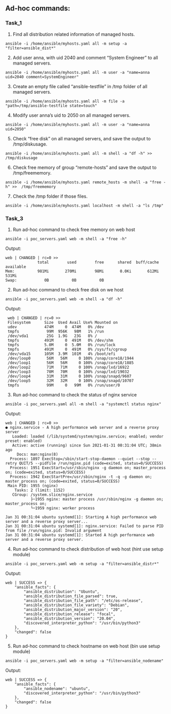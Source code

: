 ## Ad-hoc commands:

### Task_1

1. Find all distribution related information of managed hosts.
```
ansible -i /home/ansible/myhosts.yaml all -m setup -a "filter=ansible_dist*"
```
2. Add user anna, with uid 2040 and comment “System Engineer” to all managed servers.
```
ansible -i /home/ansible/myhosts.yaml all -m user -a "name=anna uid=2040 comment=SystemEngineer"
```
3. Create an empty file called “ansible-testfile” in /tmp folder of all managed servers.
```
ansible -i /home/ansible/myhosts.yaml all -m file -a "path=/tmp/ansible-testfile state=touch"
```
4. Modify user anna’s uid to 2050 on all managed servers.
```
ansible -i /home/ansible/myhosts.yaml all -m user -a "name=anna uid=2050"
```
5. Check “free disk” on all managed servers, and save the output to /tmp/diskusage.
```
ansible -i /home/ansible/myhosts.yaml all -m shell -a "df -h" >>  /tmp/diskusage
```
6.  Check free memory of group “remote-hosts” and save the output to /tmp/freememory.
```
ansible -i /home/ansible/myhosts.yaml remote_hosts -m shell -a "free -h" >>  /tmp/freememory
```
7.  Check the /tmp folder if those files.
```
ansible -i /home/ansible/myhosts.yaml localhost -m shell -a "ls /tmp"
```

### Task_3

1. Run ad-hoc command to check free memory on web host
```
ansible -i poc_servers.yaml web -m shell -a "free -h"
```
Output:
```
web | CHANGED | rc=0 >>
              total        used        free      shared  buff/cache   available
Mem:          981Mi       270Mi        98Mi       0.0Ki       612Mi       531Mi
Swap:            0B          0B          0B
```
2. Run ad-hoc command to check free disk on we host 
``` 
ansible -i poc_servers.yaml web -m shell -a "df -h"
```
Output:
```
 web | CHANGED | rc=0 >>
 Filesystem      Size  Used Avail Use% Mounted on
 udev            474M     0  474M   0% /dev
 tmpfs            99M  956K   98M   1% /run
 /dev/vda1        25G  1.9G   23G   8% /
 tmpfs           491M     0  491M   0% /dev/shm
 tmpfs           5.0M     0  5.0M   0% /run/lock
 tmpfs           491M     0  491M   0% /sys/fs/cgroup
 /dev/vda15      105M  3.9M  101M   4% /boot/efi
 /dev/loop0       56M   56M     0 100% /snap/core18/1944
 /dev/loop1       56M   56M     0 100% /snap/core18/1885
 /dev/loop2       71M   71M     0 100% /snap/lxd/16922
 /dev/loop3       70M   70M     0 100% /snap/lxd/19032
 /dev/loop4       31M   31M     0 100% /snap/snapd/9607
 /dev/loop5       32M   32M     0 100% /snap/snapd/10707
 tmpfs            99M     0   99M   0% /run/user/0
``` 
3. Run ad-hoc command to check the status of nginx service
```
ansible -i poc_servers.yaml all -m shell -a "systemctl status nginx" 
```
Output:
```
web | CHANGED | rc=0 >>
● nginx.service - A high performance web server and a reverse proxy server
   Loaded: loaded (/lib/systemd/system/nginx.service; enabled; vendor preset: enabled)
   Active: active (running) since Sun 2021-01-31 00:31:04 UTC; 38min ago
     Docs: man:nginx(8)
  Process: 1897 ExecStop=/sbin/start-stop-daemon --quiet --stop --retry QUIT/5 --pidfile /run/nginx.pid (code=exited, status=0/SUCCESS)
  Process: 1951 ExecStart=/usr/sbin/nginx -g daemon on; master_process on; (code=exited, status=0/SUCCESS)
  Process: 1942 ExecStartPre=/usr/sbin/nginx -t -q -g daemon on; master_process on; (code=exited, status=0/SUCCESS)
 Main PID: 1955 (nginx)
    Tasks: 2 (limit: 1152)
   CGroup: /system.slice/nginx.service
           ├─1955 nginx: master process /usr/sbin/nginx -g daemon on; master_process on;
           └─1959 nginx: worker process

Jan 31 00:31:04 ubuntu systemd[1]: Starting A high performance web server and a reverse proxy server...
Jan 31 00:31:04 ubuntu systemd[1]: nginx.service: Failed to parse PID from file /run/nginx.pid: Invalid argument
Jan 31 00:31:04 ubuntu systemd[1]: Started A high performance web server and a reverse proxy server.
```
4. Run ad-hoc command to check distribution of web host (hint  use setup module)
```
ansible -i poc_servers.yaml web -m setup -a "filter=ansible_distr*"
```
Output:
```
web | SUCCESS => {
    "ansible_facts": {
        "ansible_distribution": "Ubuntu", 
        "ansible_distribution_file_parsed": true, 
        "ansible_distribution_file_path": "/etc/os-release", 
        "ansible_distribution_file_variety": "Debian", 
        "ansible_distribution_major_version": "20", 
        "ansible_distribution_release": "focal", 
        "ansible_distribution_version": "20.04", 
        "discovered_interpreter_python": "/usr/bin/python3"
    }, 
    "changed": false
}
```  
5. Run ad-hoc command to check hostname on web host (bin use setup module)
```
ansible -i poc_servers.yaml web -m setup -a "filter=ansible_nodename"
```
Output:
```
web | SUCCESS => {
    "ansible_facts": {
        "ansible_nodename": "ubuntu", 
        "discovered_interpreter_python": "/usr/bin/python3"
    }, 
    "changed": false
}
```
